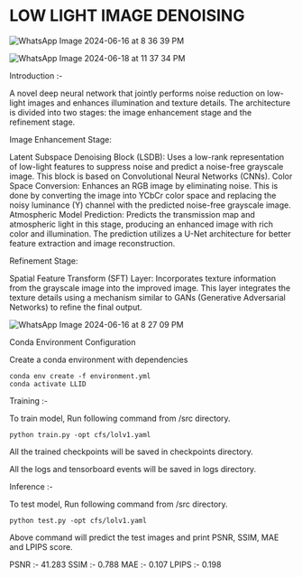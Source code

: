 # LOW LIGHT IMAGE DENOISING 

![WhatsApp Image 2024-06-16 at 8 36 39 PM](https://github.com/urva9/LLID-2/assets/159683192/be6384f7-53fd-41b9-9344-46518b8fcd32)

![WhatsApp Image 2024-06-18 at 11 37 34 PM](https://github.com/urva9/Image-denoising/assets/159683192/683592e8-6e3f-4427-839e-664f2cd7921c)


Introduction :-

A novel deep neural network that jointly performs noise reduction on low-light images and enhances illumination and texture details. The architecture is divided into two stages: the image enhancement stage and the refinement stage.

Image Enhancement Stage:

Latent Subspace Denoising Block (LSDB): Uses a low-rank representation of low-light features to suppress noise and predict a noise-free grayscale image. This block is based on Convolutional Neural Networks (CNNs).
Color Space Conversion: Enhances an RGB image by eliminating noise. This is done by converting the image into YCbCr color space and replacing the noisy luminance (Y) channel with the predicted noise-free grayscale image.
Atmospheric Model Prediction: Predicts the transmission map and atmospheric light in this stage, producing an enhanced image with rich color and illumination. The prediction utilizes a U-Net architecture for better feature extraction and image reconstruction.

Refinement Stage:

Spatial Feature Transform (SFT) Layer: Incorporates texture information from the grayscale image into the improved image. This layer integrates the texture details using a mechanism similar to GANs (Generative Adversarial Networks) to refine the final output.

![WhatsApp Image 2024-06-16 at 8 27 09 PM](https://github.com/urva9/LLID-2/assets/159683192/b34b9ee6-c62d-4b68-bcd3-9bad5339070f)



Conda Environment Configuration

Create a conda environment with dependencies

 ```
conda env create -f environment.yml
conda activate LLID 
```
Training :-

To train model, Run following command from /src directory.
```
python train.py -opt cfs/lolv1.yaml
```
All the trained checkpoints will be saved in checkpoints directory.

All the logs and tensorboard events will be saved in logs directory.

Inference :-

To test model, Run following command from /src directory.
```
python test.py -opt cfs/lolv1.yaml
```
Above command will predict the test images and print PSNR, SSIM, MAE and LPIPS score.

PSNR :- 41.283
SSIM :- 0.788
MAE :- 0.107
LPIPS :- 0.198

